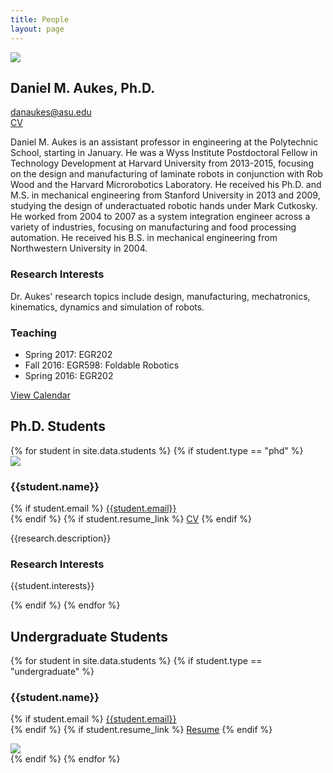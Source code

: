 ```yaml
---
title: People
layout: page
---
```


<div class="row">
  <div class="col-sm-3">
    <img class="img-responsive" src="{{site.base_path}}/assets/images/headshot-small.jpg">
  </div>
  <div class="col-sm-9">
    <h2>
      Daniel M. Aukes, Ph.D.
    </h2>
    <p>
      <a href="mailto://danaukes@asu.edu">danaukes@asu.edu</a><br>
      <a href="{{site.base_path}}/assets/dan_cv.pdf">CV</a>
    </p>
    <p>
      Daniel M. Aukes is an assistant professor in engineering at the Polytechnic School, starting in January.  He was a Wyss Institute Postdoctoral Fellow in Technology Development at Harvard University from 2013-2015, focusing on the design and manufacturing of laminate robots in conjunction with Rob Wood and the Harvard Microrobotics Laboratory.  He received his Ph.D. and M.S. in mechanical engineering from Stanford University in 2013 and 2009, studying the design of underactuated robotic hands under Mark Cutkosky.  He worked from 2004 to 2007 as a system integration engineer across a variety of industries, focusing on manufacturing and food processing automation.  He received his B.S. in mechanical engineering from Northwestern University in 2004.    
    </p>
    <h3>
      Research Interests
    </h3>
    <p>
      Dr. Aukes' research topics include design, manufacturing, mechatronics, kinematics, dynamics and simulation of robots.
    </p>
    <h3>
      Teaching
    </h3>
    <ul>
    <li>Spring 2017: EGR202</li>
      <li>Fall 2016: EGR598: Foldable Robotics</li>
      <li>Spring 2016: EGR202</li>
    </ul>
    <p><a href="{{site.base_path}}/aukes_calendar">View Calendar</a></p>
  </div>
</div>
<h2>
  Ph.D. Students
</h2>
{% for student in site.data.students %}
{% if student.type == "phd" %}
<div class="row">
  <div class="col-sm-3">
  <img class="img-responsive" src="{{site.base_path}}{{student.img_link}}">
  </div>
  <div class="col-sm-9">
    <h3>
      {{student.name}}
    </h3>
    <p>
    {% if student.email %}
      <a href="mailto://{{student.email}}">{{student.email}}</a><br>
      {% endif %}
    {% if student.resume_link %}
      <a href="{{site.base_path}}{{student.resume_link}}">CV</a>
    {% endif %}
    </p>
    <p>
      {{research.description}}
    </p>
    <h3>
      Research Interests
    </h3>
    <p>
      {{student.interests}}
    </p>
  </div>
</div>
{% endif %}
{% endfor %}



## Undergraduate Students

<div class="row">
{% for student in site.data.students %}
{% if student.type == "undergraduate" %}
  <div class="col-sm-3">
    <div class="thumbnail">
    <h3>{{student.name}}</h3>
    <p>
    {% if student.email %}
      <a href="mailto://{{student.email}}">{{student.email}}</a><br>
      {% endif %}
    {% if student.resume_link %}
      <a href="{{site.base_path}}{{student.resume_link}}">Resume</a>
    {% endif %}
    </p>
    <img class="img-responsive" src="{{site.base_path}}{{student.img_link}}">
    </div>
  </div>
{% endif %}
{% endfor %}
</div>
